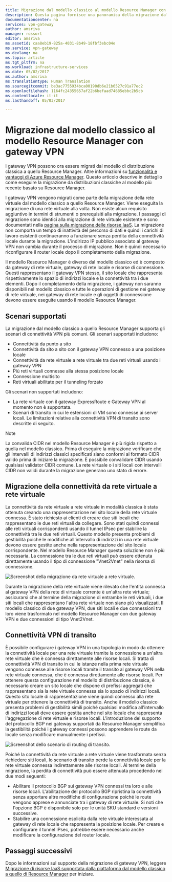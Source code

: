 ```yaml
---
title: Migrazione dal modello classico al modello Resource Manager con gateway VPN| Microsoft Docs
description: Questa pagina fornisce una panoramica della migrazione dal modello classico al modello Resource Manager con Gateway VPN.
documentationcenter: na
services: vpn-gateway
author: amsriva
manager: rossort
editor: amsriva
ms.assetid: caa8eb19-825a-4031-8b49-18fbf3ebc04e
ms.service: vpn-gateway
ms.devlang: na
ms.topic: article
ms.tgt_pltfrm: na
ms.workload: infrastructure-services
ms.date: 05/02/2017
ms.author: amsriva
ms.translationtype: Human Translation
ms.sourcegitcommit: be3ac7755934bca00190db6e21b6527c91a77ec2
ms.openlocfilehash: 1164fc24355657af22b6befaad74685ebbc2b5cb
ms.contentlocale: it-it
ms.lasthandoff: 05/03/2017

---
```

# <a name="vpn-gateway-classic-to-resource-manager-migration"></a>Migrazione dal modello classico al modello Resource Manager con gateway VPN
I gateway VPN possono ora essere migrati dal modello di distribuzione classica a quello Resource Manager. Altre informazioni su [funzionalità e vantaggi di Azure Resource Manager](../azure-resource-manager/resource-group-overview.md). Questo articolo descrive in dettaglio come eseguire la migrazione da distribuzioni classiche al modello più recente basato su Resource Manager. 

I gateway VPN vengono migrati come parte della migrazione della rete virtuale dal modello classico a quello Resource Manager. Viene eseguita la migrazione di una rete virtuale alla volta. Non esiste alcun requisito aggiuntivo in termini di strumenti o prerequisiti alla migrazione. I passaggi di migrazione sono identici alla migrazione di rete virtuale esistente e sono documentati nella [pagina sulla migrazione delle risorse IaaS](../virtual-machines/windows/migration-classic-resource-manager-ps.md). La migrazione non comporta un tempo di inattività del percorso di dati e quindi i carichi di lavoro esistenti continueranno a funzionare senza perdita della connettività locale durante la migrazione. L'indirizzo IP pubblico associato al gateway VPN non cambia durante il processo di migrazione. Non è quindi necessario riconfigurare il router locale dopo il completamento della migrazione.  

Il modello Resource Manager è diverso dal modello classico ed è composto da gateway di rete virtuale, gateway di rete locale e risorse di connessione. Questi rappresentano il gateway VPN stesso, il sito locale che rappresenta rispettivamente lo spazio di indirizzi locale e la connettività tra i due elementi. Dopo il completamento della migrazione, i gateway non saranno disponibili nel modello classico e tutte le operazioni di gestione nei gateway di rete virtuale, nei gateway di rete locale e gli oggetti di connessione devono essere eseguite usando il modello Resource Manager.

## <a name="supported-scenarios"></a>Scenari supportati
La migrazione dal modello classico a quello Resource Manager supporta gli scenari di connettività VPN più comuni. Gli scenari supportati includono:

* Connettività da punto a sito
* Connettività da sito a sito con il gateway VPN connesso a una posizione locale
* Connettività da rete virtuale a rete virtuale tra due reti virtuali usando i gateway VPN
* Più reti virtuali connesse alla stessa posizione locale
* Connessione multisito
* Reti virtuali abilitate per il tunneling forzato

Gli scenari non supportati includono:  

* La rete virtuale con il gateway ExpressRoute e Gateway VPN al momento non è supportata.
* Scenari di transito in cui le estensioni di VM sono connesse ai server locali. Le limitazioni relative alla connettività VPN di transito sono descritte di seguito.

> [!NOTE]
> La convalida CIDR nel modello Resource Manager è più rigida rispetto a quella nel modello classico. Prima di eseguire la migrazione verificare che gli intervalli di indirizzi classici specificati siano conformi al formato CIDR valido prima di iniziare la migrazione. È possibile convalidare CIDR usando qualsiasi validator CIDR comune. La rete virtuale o i siti locali con intervalli CIDR non validi durante la migrazione generano uno stato di errore.
> 
> 

## <a name="vnet-to-vnet-connectivity-migration"></a>Migrazione della connettività da rete virtuale a rete virtuale
La connettività da rete virtuale a rete virtuale in modalità classica è stata ottenuta creando una rappresentazione nel sito locale della rete virtuale connessa. È stato richiesto ai clienti di creare due siti locali che rappresentano le due reti virtuali da collegare. Sono stati quindi connessi alle reti virtuali corrispondenti usando il tunnel IPsec per stabilire la connettività tra le due reti virtuali. Questo modello presenta problemi di gestibilità poiché le modifiche all'intervallo di indirizzi in una rete virtuale devono essere gestite anche nella rappresentazione del sito locale corrispondente. Nel modello Resource Manager questa soluzione non è più necessaria. La connessione tra le due reti virtuali può essere ottenuta direttamente usando il tipo di connessione "Vnet2Vnet" nella risorsa di connessione. 

![Screenshot della migrazione da rete virtuale a rete virtuale.](./media/vpn-gateway-migration/migration1.png)

Durante la migrazione della rete virtuale viene rilevato che l'entità connessa al gateway VPN della rete di virtuale corrente è un'altra rete virtuale; assicurarsi che al termine della migrazione di entrambe le reti virtuali, i due siti locali che rappresentano l'altra rete virtuale non siano più visualizzati. Il modello classico di due gateway VPN, due siti locali e due connessioni tra loro viene trasformato nel modello Resource Manager con due gateway VPN e due connessioni di tipo Vnet2Vnet.

## <a name="transit-vpn-connectivity"></a>Connettività VPN di transito
È possibile configurare i gateway VPN in una topologia in modo da ottenere la connettività locale per una rete virtuale tramite la connessione a un'altra rete virtuale che è connessa direttamente alle risorse locali. Si tratta di connettività VPN di transito in cui le istanze nella prima rete virtuale vengono connesse alle risorse locali tramite il transito al gateway VPN nella rete virtuale connessa, che è connessa direttamente alle risorse locali. Per ottenere questa configurazione nel modello di distribuzione classica, è necessario creare un sito locale che dispone di prefissi aggregati che rappresentano sia la rete virtuale connessa sia lo spazio di indirizzi locali. Questo sito locale di rappresentazione viene quindi connesso alla rete virtuale per ottenere la connettività di transito. Anche il modello classico presenta problemi di gestibilità simili poiché qualsiasi modifica all'intervallo di indirizzi locali deve essere gestita anche nel sito locale che rappresenta l'aggregazione di rete virtuale e risorse locali. L'introduzione del supporto del protocollo BGP nei gateway supportati da Resource Manager semplifica la gestibilità poiché i gateway connessi possono apprendere le route da locale senza modificare manualmente i prefissi.

![Screenshot dello scenario di routing di transito.](./media/vpn-gateway-migration/migration2.png)

Poiché la connettività da rete virtuale a rete virtuale viene trasformata senza richiedere siti locali, lo scenario di transito perde la connettività locale per la rete virtuale connessa indirettamente alle risorse locali. Al termine della migrazione, la perdita di connettività può essere attenuata procedendo nei due modi seguenti: 

* Abilitare il protocollo BGP sui gateway VPN connessi tra loro e alle risorse locali. L'abilitazione del protocollo BGP ripristina la connettività senza apportare altre modifiche di configurazione poiché le route vengono apprese e annunciate tra i gateway di rete virtuale. Si noti che l'opzione BGP è disponibile solo per le unità SKU standard e versioni successive.
* Stabilire una connessione esplicita dalla rete virtuale interessata al gateway di rete locale che rappresenta la posizione locale. Per creare e configurare il tunnel IPsec, potrebbe essere necessario anche modificare la configurazione del router locale.

## <a name="next-steps"></a>Passaggi successivi
Dopo le informazioni sul supporto della migrazione di gateway VPN, leggere [Migrazione di risorse IaaS supportata dalla piattaforma dal modello classico a quello di Resource Manager](../virtual-machines/windows/migration-classic-resource-manager-ps.md) per iniziare.


